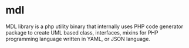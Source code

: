 # mdl
MDL library is a php utility binary that internally uses PHP code generator package to create UML based class, interfaces, mixins for PHP programming language written in YAML, or JSON language.
